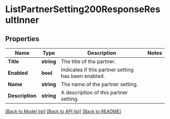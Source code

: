 # ListPartnerSetting200ResponseResultInner

## Properties

Name | Type | Description | Notes
------------ | ------------- | ------------- | -------------
**Title** | **string** | The title of the partner. |
**Enabled** | **bool** | Indicates if this partner setting has been enabled. |
**Name** | **string** | The name of the partner setting. |
**Description** | **string** | A description of this partner setting. |

[[Back to Model list]](../README.md#documentation-for-models) [[Back to API list]](../README.md#documentation-for-api-endpoints) [[Back to README]](../README.md)


